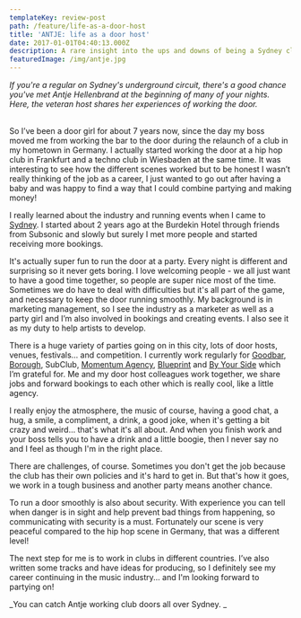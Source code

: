 ```yaml
---
templateKey: review-post
path: /feature/life-as-a-door-host
title: 'ANTJE: life as a door host'
date: 2017-01-01T04:40:13.000Z
description: A rare insight into the ups and downs of being a Sydney club door host.
featuredImage: /img/antje.jpg
---
```

_If you're a regular on Sydney's underground circuit, there's a good chance you've met Antje Hellenbrand at the beginning of many of your nights. Here, the veteran host shares her experiences of working the door._
<br><br>

So I’ve been a door girl for about 7 years now, since the day my boss moved me from working the bar to the door during the relaunch of a club in my hometown in Germany. I actually started working the door at a hip hop club in Frankfurt and a techno club in Wiesbaden at the same time. It was interesting to see how the different scenes worked but to be honest I wasn’t really thinking of the job as a career, I just wanted to go out after having a baby and was happy to find a way that I could combine partying and making money!

I really learned about the industry and running events when I came to [Sydney](https://www.ravereviewz.net/Events-Location/Sydney). I started about 2 years ago at the Burdekin Hotel through friends from Subsonic and slowly but surely I met more people and started receiving more bookings. 

It's actually super fun to run the door at a party. Every night is different and surprising so it never gets boring. I love welcoming people - we all just want to have a good time together, so people are super nice most of the time. Sometimes we do have to deal with difficulties but it's all part of the game, and necessary to keep the door running smoothly. My background is in marketing management, so I see the industry as a marketer as well as a party girl and I’m also involved in bookings and creating events. I also see it as my duty to help artists to develop. 

There is a huge variety of parties going on in this city, lots of door hosts, venues, festivals… and competition. I currently work regularly for [Goodbar](https://www.ravereviewz.net/Promoter/Goodbar/106), [Borough](https://magazine.ravereviewz.net/interview/baz-jeff-borough), SubClub, [Momentum Agency](https://magazine.ravereviewz.net/interview/omar-c-momentum-agency), [Blueprint](https://magazine.ravereviewz.net/interview/ben-nott-blueprint) and [By Your Side](https://magazine.ravereviewz.net/interview/jimmy-galvin-by-your-side) which I’m grateful for. Me and my door host colleagues work together, we share jobs and forward bookings to each other which is really cool, like a little agency.

I really enjoy the atmosphere, the music of course, having a good chat, a hug, a smile, a compliment, a drink, a good joke, when it's getting a bit crazy and weird… that's what it's all about. And when you finish work and your boss tells you to have a drink and a little boogie, then I never say no and I feel as though I'm in the right place.

There are challenges, of course. Sometimes you don't get the job because the club has their own policies and it's hard to get in. But that's how it goes, we work in a tough business and another party means another chance. 

To run a door smoothly is also about security. With experience you can tell when danger is in sight and help prevent bad things from happening, so communicating with security is a must. Fortunately our scene is very peaceful compared to the hip hop scene in Germany, that was a different level!

The next step for me is to work in clubs in different countries. I’ve also written some tracks and have ideas for producing, so I definitely see my career continuing in the music industry... and I'm looking forward to partying on!



_You can catch Antje working club doors all over Sydney. _
